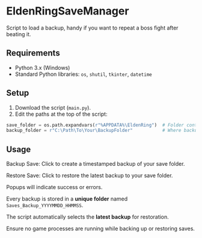 # EldenRingSaveManager
Script to load a backup, handy if you want to repeat a boss fight after beating it.

## Requirements

- Python 3.x (Windows)
- Standard Python libraries: `os`, `shutil`, `tkinter`, `datetime` 

## Setup

1. Download the script (`main.py`).
2. Edit the paths at the top of the script:

```python
save_folder = os.path.expandvars(r"%APPDATA%\EldenRing")  # Folder containing your game saves
backup_folder = r"C:\Path\To\Your\BackupFolder"           # Where backups will be stored
```

## Usage

Backup Save: Click to create a timestamped backup of your save folder.

Restore Save: Click to restore the latest backup to your save folder.

Popups will indicate success or errors.

Every backup is stored in a **unique folder** named `Saves_Backup_YYYYMMDD_HHMMSS`.

The script automatically selects the **latest backup** for restoration.

Ensure no game processes are running while backing up or restoring saves.
